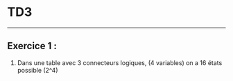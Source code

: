 # TD3
---
## Exercice 1 :

1. Dans une table avec 3 connecteurs logiques, (4 variables) on a 16 états possible (2^4)